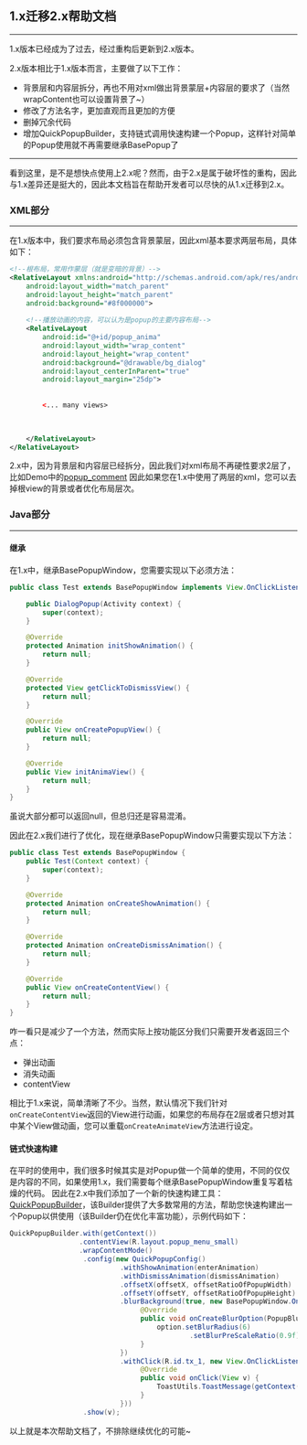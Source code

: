 ## 1.x迁移2.x帮助文档
---

1.x版本已经成为了过去，经过重构后更新到2.x版本。

2.x版本相比于1.x版本而言，主要做了以下工作：

 * 背景层和内容层拆分，再也不用对xml做出背景蒙层+内容层的要求了（当然wrapContent也可以设置背景了~）
 * 修改了方法名字，更加直观而且更加的方便
 * 删掉冗余代码
 * 增加QuickPopupBuilder，支持链式调用快速构建一个Popup，这样针对简单的Popup使用就不再需要继承BasePopup了
 
---
 
 看到这里，是不是想快点使用上2.x呢？然而，由于2.x是属于破坏性的重构，因此与1.x差异还是挺大的，因此本文档旨在帮助开发者可以尽快的从1.x迁移到2.x。
 
### XML部分
---
 
 在1.x版本中，我们要求布局必须包含背景蒙层，因此xml基本要求两层布局，具体如下：
 
 ```xml
 <!--根布局，常用作蒙层（就是变暗的背景）-->
 <RelativeLayout xmlns:android="http://schemas.android.com/apk/res/android"
     android:layout_width="match_parent"
     android:layout_height="match_parent"
     android:background="#8f000000">
     
     <!--播放动画的内容，可以认为是popup的主要内容布局-->
     <RelativeLayout
         android:id="@+id/popup_anima"
         android:layout_width="wrap_content"
         android:layout_height="wrap_content"
         android:background="@drawable/bg_dialog"
         android:layout_centerInParent="true"
         android:layout_margin="25dp">
         
         
         <... many views>
         
         
 
     </RelativeLayout>
 </RelativeLayout>
 ```
 
 2.x中，因为背景层和内容层已经拆分，因此我们对xml布局不再硬性要求2层了，比如Demo中的[popup_comment](https://github.com/razerdp/BasePopup/blob/master/app/src/main/res/layout/popup_comment.xml)
 因此如果您在1.x中使用了两层的xml，您可以去掉根view的背景或者优化布局层次。
 
 ### Java部分
 ---
 
 #### 继承
 
 在1.x中，继承BasePopupWindow，您需要实现以下必须方法：
 ```java
 public class Test extends BasePopupWindow implements View.OnClickListener{
 
     public DialogPopup(Activity context) {
         super(context);
     }
 
     @Override
     protected Animation initShowAnimation() {
         return null;
     }
 
     @Override
     protected View getClickToDismissView() {
         return null;
     }
 
     @Override
     public View onCreatePopupView() {
         return null;
     }
 
     @Override
     public View initAnimaView() {
         return null;
     }
 }
 ```
 
 虽说大部分都可以返回null，但总归还是容易混淆。
 
 因此在2.x我们进行了优化，现在继承BasePopupWindow只需要实现以下方法：
 ```java
 public class Test extends BasePopupWindow {
     public Test(Context context) {
         super(context);
     }
 
     @Override
     protected Animation onCreateShowAnimation() {
         return null;
     }
 
     @Override
     protected Animation onCreateDismissAnimation() {
         return null;
     }
 
     @Override
     public View onCreateContentView() {
         return null;
     }
 }
 ```
 
 咋一看只是减少了一个方法，然而实际上按功能区分我们只需要开发者返回三个点：
 
  * 弹出动画
  * 消失动画
  * contentView
  
  相比于1.x来说，简单清晰了不少。当然，默认情况下我们针对`onCreateContentView`返回的View进行动画，如果您的布局存在2层或者只想对其中某个View做动画，您可以重载`onCreateAnimateView`方法进行设定。
  
   #### 链式快速构建
   
   在平时的使用中，我们很多时候其实是对Popup做一个简单的使用，不同的仅仅是内容的不同，如果使用1.x，我们需要每个继承BasePopupWindow重复写着枯燥的代码。
   因此在2.x中我们添加了一个新的快速构建工具：[QuickPopupBuilder](https://github.com/razerdp/BasePopup/blob/master/lib/src/main/java/razerdp/basepopup/QuickPopupBuilder.java)，该Builder提供了大多数常用的方法，帮助您快速构建出一个Popup以供使用（该Builder仍在优化丰富功能），示例代码如下：
   
  ```java
  QuickPopupBuilder.with(getContext())
                   .contentView(R.layout.popup_menu_small)
                   .wrapContentMode()
                    .config(new QuickPopupConfig()
                             .withShowAnimation(enterAnimation)
                             .withDismissAnimation(dismissAnimation)
                             .offsetX(offsetX, offsetRatioOfPopupWidth)
                             .offsetY(offsetY, offsetRatioOfPopupHeight)
                             .blurBackground(true, new BasePopupWindow.OnBlurOptionInitListener() {
                                  @Override
                                  public void onCreateBlurOption(PopupBlurOption option) {
                                      option.setBlurRadius(6)
                                              .setBlurPreScaleRatio(0.9f);
                                  }
                             })
                             .withClick(R.id.tx_1, new View.OnClickListener() {
                                  @Override
                                  public void onClick(View v) {
                                      ToastUtils.ToastMessage(getContext(), "tx1");
                                  }
                             }))
                    .show(v);
  ```
  
  以上就是本次帮助文档了，不排除继续优化的可能~